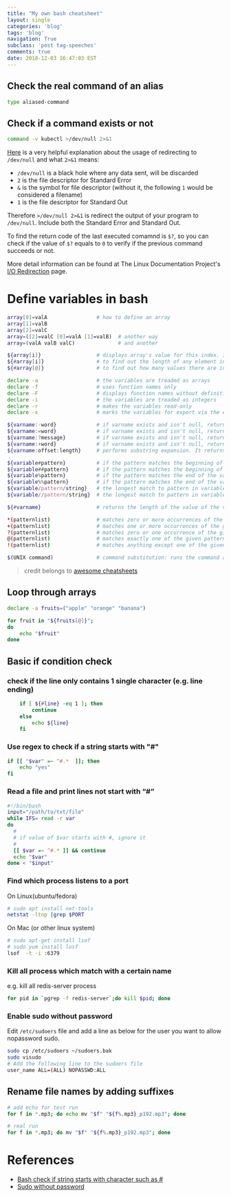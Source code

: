 ```yaml
---
title: "My own bash cheatsheet"
layout: single
categories: 'blog'
tags: 'blog'
navigation: True
subclass: 'post tag-speeches'
comments: true
date: 2018-12-03 16:47:03 EST
---
```


## Check the real command of an alias

```bash
type aliased-command
```

## Check if a command exists or not

```bash
command -v kubectl >/dev/null 2>&1
```

[Here](https://unix.stackexchange.com/questions/163352/what-does-dev-null-21-mean-in-this-article-of-crontab-basics) is a very helpful explanation about the usage of redirecting to `/dev/null` and what `2>&1` means:

- `/dev/null` is a black hole where any data sent, will be discarded
- `2` is the file descriptor for Standard Error
- `&` is the symbol for file descriptor (without it, the following `1` would be considered a filename)
- `1` is the file descriptor for Standard Out

Therefore `>/dev/null 2>&1` is redirect the output of your program to `/dev/null`. Include both the Standard Error and Standard Out.

To find the return code of the last executed comamnd is `$?`, so you can check if the value of `$?` equals to `0` to verify if the previous command succeeds or not.

More detail information can be found at The Linux Documentation Project's [I/O Redirection](http://www.tldp.org/LDP/abs/html/io-redirection.html) page.

# Define variables in bash

```bash
array[0]=valA                # how to define an array
array[1]=valB
array[2]=valC
array=([2]=valC [0]=valA [1]=valB)  # another way
array=(valA valB valC)              # and another

${array[i]}                  # displays array's value for this index. If no index is supplied, array element 0 is assumed
${#array[i]}                 # to find out the length of any element in the array
${#array[@]}                 # to find out how many values there are in the array

declare -a                   # the variables are treaded as arrays
declare -f                   # uses function names only
declare -F                   # displays function names without definitions
declare -i                   # the variables are treaded as integers
declare -r                   # makes the variables read-only
declare -x                   # marks the variables for export via the environment

${varname:-word}             # if varname exists and isn't null, return its value; otherwise return word
${varname:=word}             # if varname exists and isn't null, return its value; otherwise set it word and then return its value
${varname:?message}          # if varname exists and isn't null, return its value; otherwise print varname, followed by message and abort the current command or script
${varname:+word}             # if varname exists and isn't null, return word; otherwise return null
${varname:offset:length}     # performs substring expansion. It returns the substring of $varname starting at offset and up to length characters

${variable#pattern}          # if the pattern matches the beginning of the variable's value, delete the shortest part that matches and return the rest
${variable##pattern}         # if the pattern matches the beginning of the variable's value, delete the longest part that matches and return the rest
${variable%pattern}          # if the pattern matches the end of the variable's value, delete the shortest part that matches and return the rest
${variable%%pattern}         # if the pattern matches the end of the variable's value, delete the longest part that matches and return the rest
${variable/pattern/string}   # the longest match to pattern in variable is replaced by string. Only the first match is replaced
${variable//pattern/string}  # the longest match to pattern in variable is replaced by string. All matches are replaced

${#varname}                  # returns the length of the value of the variable as a character string

*(patternlist)               # matches zero or more occurrences of the given patterns
+(patternlist)               # matches one or more occurrences of the given patterns
?(patternlist)               # matches zero or one occurrence of the given patterns
@(patternlist)               # matches exactly one of the given patterns
!(patternlist)               # matches anything except one of the given patterns

$(UNIX command)              # command substitution: runs the command and returns standard output

```

> credit belongs to [awesome cheatsheets](https://github.com/LeCoupa/awesome-cheatsheets/blob/master/languages/bash.sh)


## Loop through arrays

```bash
declare -a fruits=("apple" "orange" "banana")

for fruit in "${fruits[@]}";
do
    echo "$fruit"
done
```

## Basic if condition check

### check if the line only contains 1 single character (e.g. line ending)

```bash
    if [ ${#line} -eq 1 ]; then
        continue
    else
        echo ${line}
    fi
```

### Use regex to check if a string starts with "#"

```bash
if [[ "$var" =~ ^#.*  ]]; then
    echo "yes"
fi
```

### Read a file and print lines not start with “#”

```bash
#!/bin/bash
input="/path/to/txt/file"
while IFS= read -r var
do
  #
  # if value of $var starts with #, ignore it
  #
  [[ $var =~ ^#.* ]] && continue
  echo "$var"
done < "$input"
```

### Find which process listens to a port

On Linux(ubuntu/fedora)

```bash
# sudo apt install net-tools
netstat -ltnp |grep $PORT
```

On Mac (or other linux system)

```bash
# sudo apt-get install lsof
# sudo yum install losf
lsof  -t -i :6379
```

### Kill all process which match with a certain name

e.g. kill all redis-server process

```bash
for pid in `pgrep -f redis-server`;do kill $pid; done
```

### Enable sudo without password

Edit `/etc/sudoers` file and add a line as below for the user you want to allow nopassword sudo.



```bash
sudo cp /etc/sudoers ~/sudoers.bak
sudo visudo
# Add the following line to the sudoers file
user_name ALL=(ALL) NOPASSWD:ALL
```

## Rename file names by adding suffixes

```bash
# add echo for test run
for f in *.mp3; do echo mv "$f" "${f%.mp3}_p192.mp3"; done

# real run
for f in *.mp3; do mv "$f" "${f%.mp3}_p192.mp3"; done
```

# References

- [Bash check if string starts with character such as #](https://www.cyberciti.biz/faq/bash-check-if-string-starts-with-character-such-as/)
- [Sudo without password](https://linuxhandbook.com/sudo-without-password/)


